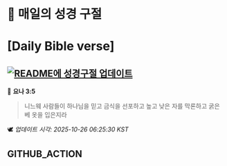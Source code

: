 # 🙏 매일의 성경 구절
# [Daily Bible verse]
## [![README에 성경구절 업데이트](https://github.com/DONGSUKA/first_test/actions/workflows/update-readme-bible.yml/badge.svg)](https://github.com/DONGSUKA/first_test/actions/workflows/update-readme-bible.yml)
<!-- START_BIBLE_VERSE -->
📖 **요나 3:5**
> 니느웨 사람들이 하나님을 믿고 금식을 선포하고 높고 낮은 자를 막론하고 굵은 베 옷을 입은지라

🕊️ _업데이트 시각: 2025-10-26 06:25:30 KST_
  <!-- END_BIBLE_VERSE -->
## GITHUB_ACTION
